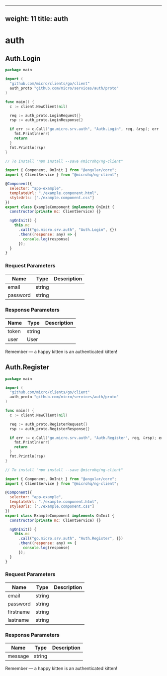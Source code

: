 
---
weight: 11
title: auth
---

# auth


## Auth.Login

```go
package main

import (
  "github.com/micro/clients/go/client"
  auth_proto "github.com/micro/services/auth/proto"
)

func main() {
  c := client.NewClient(nil)

  req := auth_proto.LoginRequest{}
  rsp := auth_proto.LoginResponse{}

  if err := c.Call("go.micro.srv.auth", "Auth.Login", req, &rsp); err != nil {
    fmt.Println(err)
    return
  }
  fmt.Println(rsp)
}
```

```javascript
// To install "npm install --save @microhq/ng-client"

import { Component, OnInit } from "@angular/core";
import { ClientService } from "@microhq/ng-client";

@Component({
  selector: "app-example",
  templateUrl: "./example.component.html",
  styleUrls: ["./example.component.css"]
})
export class ExampleComponent implements OnInit {
  constructor(private mc: ClientService) {}

  ngOnInit() {
    this.mc
      .call("go.micro.srv.auth", "Auth.Login", {})
      .then((response: any) => {
        console.log(response)
      });
  }
}
```




### Request Parameters

Name |  Type | Description
--------- | --------- | ---------
email | string | 
password | string | 


### Response Parameters

Name |  Type | Description
--------- | --------- | ---------
token | string | 
user | User | 



<aside class="success">
Remember — a happy kitten is an authenticated kitten!
</aside>

## Auth.Register

```go
package main

import (
  "github.com/micro/clients/go/client"
  auth_proto "github.com/micro/services/auth/proto"
)

func main() {
  c := client.NewClient(nil)

  req := auth_proto.RegisterRequest{}
  rsp := auth_proto.RegisterResponse{}

  if err := c.Call("go.micro.srv.auth", "Auth.Register", req, &rsp); err != nil {
    fmt.Println(err)
    return
  }
  fmt.Println(rsp)
}
```

```javascript
// To install "npm install --save @microhq/ng-client"

import { Component, OnInit } from "@angular/core";
import { ClientService } from "@microhq/ng-client";

@Component({
  selector: "app-example",
  templateUrl: "./example.component.html",
  styleUrls: ["./example.component.css"]
})
export class ExampleComponent implements OnInit {
  constructor(private mc: ClientService) {}

  ngOnInit() {
    this.mc
      .call("go.micro.srv.auth", "Auth.Register", {})
      .then((response: any) => {
        console.log(response)
      });
  }
}
```




### Request Parameters

Name |  Type | Description
--------- | --------- | ---------
email | string | 
password | string | 
firstname | string | 
lastname | string | 


### Response Parameters

Name |  Type | Description
--------- | --------- | ---------
message | string | 



<aside class="success">
Remember — a happy kitten is an authenticated kitten!
</aside>

